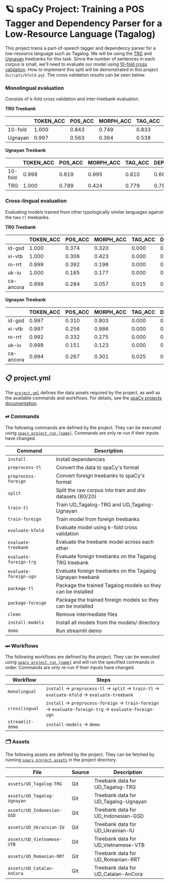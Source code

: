 <!-- SPACY PROJECT: AUTO-GENERATED DOCS START (do not remove) -->

# 🪐 spaCy Project: Training a POS Tagger and Dependency Parser for a Low-Resource Language (Tagalog)

This project trains a part-of-speech tagger and dependency parser for a
low-resource language such as Tagalog. We will be using the
[TRG](https://universaldependencies.org/treebanks/tl_trg/index.html) and
[Ugnayan](https://universaldependencies.org/treebanks/tl_ugnayan/index.html)
treebanks for this task. Since the number of sentences in each corpus is small,
we'll need to evaluate our model using [10-fold cross
validation](https://universaldependencies.org/release_checklist.html#data-split).
How to implement this split will be demonstrated in this project
(`scripts/kfold.py`). The cross validation results can be seen below.

### Monolingual evaluation

Consists of k-fold cross validation and inter-treebank evaluation.

**TRG Treebank**

|         | TOKEN_ACC | POS_ACC | MORPH_ACC | TAG_ACC | DEP_UAS | DEP_LAS |
|---------|-----------|---------|-----------|---------|---------|---------|
| 10-fold | 1.000     | 0.843   | 0.749     | 0.833   | 0.846   | 0.554   |
| Ugnayan | 0.997     | 0.563   | 0.364     | 0.538   | 0.472   | 0.240   |

**Ugnayan Treebank**

|         | TOKEN_ACC | POS_ACC | MORPH_ACC | TAG_ACC | DEP_UAS | DEP_LAS |
|---------|-----------|---------|-----------|---------|---------|---------|
| 10-fold | 0.998     | 0.819   | 0.995     | 0.810   | 0.667   | 0.409   |
| TRG     | 1.000     | 0.789   | 0.424     | 0.779   | 0.793   | 0.572   |

### Cross-lingual evaluation

Evaluating models trained from other typologically similar languages against
the two `tl` treebanks.

**TRG Treebank**

|           | TOKEN_ACC | POS_ACC | MORPH_ACC | TAG_ACC | DEP_UAS | DEP_LAS |
|-----------|-----------|---------|-----------|---------|---------|---------|
| id-gsd    | 1.000     | 0.374   | 0.320     | 0.000   | 0.342   | 0.151   |
| vi-vtb    | 1.000     | 0.306   | 0.423     | 0.000   | 0.309   | 0.143   |
| ro-rrt    | 0.999     | 0.392   | 0.198     | 0.000   | 0.304   | 0.098   |
| uk-iu     | 1.000     | 0.185   | 0.177     | 0.000   | 0.539   | 0.188   |
| ca-ancora | 0.999     | 0.284   | 0.057     | 0.015   | 0.261   | 0.081   |

**Ugnayan Treebank**

|           | TOKEN_ACC | POS_ACC | MORPH_ACC | TAG_ACC | DEP_UAS | DEP_LAS |
|-----------|-----------|---------|-----------|---------|---------|---------|
| id-gsd    | 0.997     | 0.310   | 0.803     | 0.000   | 0.251   | 0.058   |
| vi-vtb    | 0.997     | 0.256   | 0.986     | 0.000   | 0.199   | 0.049   |
| ro-rrt    | 0.992     | 0.332   | 0.275     | 0.000   | 0.279   | 0.085   |
| uk-iu     | 0.998     | 0.151   | 0.123     | 0.000   | 0.300   | 0.084   |
| ca-ancora | 0.994     | 0.267   | 0.301     | 0.025   | 0.242   | 0.041   |


## 📋 project.yml

The [`project.yml`](project.yml) defines the data assets required by the
project, as well as the available commands and workflows. For details, see the
[spaCy projects documentation](https://spacy.io/usage/projects).

### ⏯ Commands

The following commands are defined by the project. They
can be executed using [`spacy project run [name]`](https://spacy.io/api/cli#project-run).
Commands are only re-run if their inputs have changed.

| Command | Description |
| --- | --- |
| `install` | Install dependencies |
| `preprocess-tl` | Convert the data to spaCy's format |
| `preprocess-foreign` | Convert foreign treebanks to spaCy's format |
| `split` | Split the raw corpus into train and dev datasets (80/20) |
| `train-tl` | Train UD_Tagalog-TRG and UD_Tagalog-Ugnayan |
| `train-foreign` | Train model from foreign treebanks |
| `evaluate-kfold` | Evaluate model using k-fold cross validation |
| `evaluate-treebank` | Evaluate the treebank model across each other |
| `evaluate-foreign-trg` | Evaluate foreign treebanks on the Tagalog TRG treebank |
| `evaluate-foreign-ugn` | Evaluate foreign treebanks on the Tagalog Ugnayan treebank |
| `package-tl` | Package the trained Tagalog models so they can be installed |
| `package-foreign` | Package the trained foreign models so they can be installed |
| `clean` | Remove intermediate files |
| `install-models` | Install all models from the models/ directory |
| `demo` | Run streamlit demo |

### ⏭ Workflows

The following workflows are defined by the project. They
can be executed using [`spacy project run [name]`](https://spacy.io/api/cli#project-run)
and will run the specified commands in order. Commands are only re-run if their
inputs have changed.

| Workflow | Steps |
| --- | --- |
| `monolingual` | `install` &rarr; `preprocess-tl` &rarr; `split` &rarr; `train-tl` &rarr; `evaluate-kfold` &rarr; `evaluate-treebank` |
| `crosslingual` | `install` &rarr; `preprocess-foreign` &rarr; `train-foreign` &rarr; `evaluate-foreign-trg` &rarr; `evaluate-foreign-ugn` |
| `streamlit-demo` | `install-models` &rarr; `demo` |

### 🗂 Assets

The following assets are defined by the project. They can
be fetched by running [`spacy project assets`](https://spacy.io/api/cli#project-assets)
in the project directory.

| File | Source | Description |
| --- | --- | --- |
| `assets/UD_Tagalog-TRG` | Git | Treebank data for UD_Tagalog-TRG |
| `assets/UD_Tagalog-Ugnayan` | Git | Treebank data for UD_Tagalog-Ugnayan |
| `assets/UD_Indonesian-GSD` | Git | Treebank data for UD_Indonesian-GSD |
| `assets/UD_Ukrainian-IU` | Git | Treebank data for UD_Ukrainian-IU |
| `assets/UD_Vietnamese-VTB` | Git | Treebank data for UD_Vietnamese-VTB |
| `assets/UD_Romanian-RRT` | Git | Treebank data for UD_Romanian-RRT |
| `assets/UD_Catalan-AnCora` | Git | Treebank data for UD_Catalan-AnCora |

<!-- SPACY PROJECT: AUTO-GENERATED DOCS END (do not remove) -->